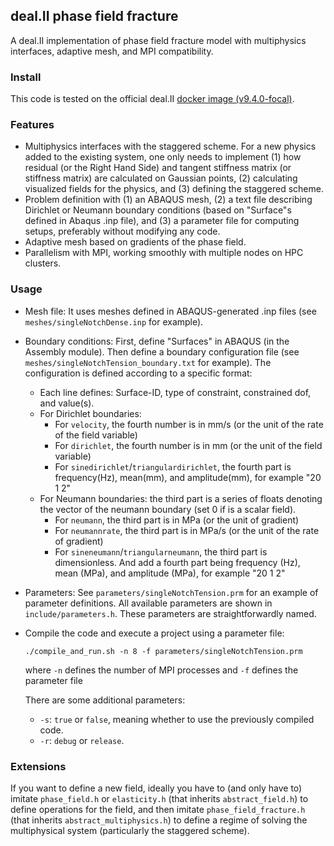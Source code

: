 ## deal.II phase field fracture

A deal.II implementation of phase field fracture model with multiphysics interfaces, adaptive mesh, and MPI compatibility. 

### Install

This code is tested on the official deal.II [docker image (v9.4.0-focal)](https://hub.docker.com/r/dealii/dealii/tags).

### Features

* Multiphysics interfaces with the staggered scheme. For a new physics added to the existing system, one only needs to implement (1) how residual (or the Right Hand Side) and tangent stiffness matrix (or stiffness matrix) are calculated on Gaussian points, (2) calculating visualized fields for the physics, and (3) defining the staggered scheme.
* Problem definition with (1) an ABAQUS mesh, (2) a text file describing Dirichlet or Neumann boundary conditions (based on "Surface"s defined in Abaqus .inp file), and (3) a parameter file for computing setups, preferably without modifying any code.
* Adaptive mesh based on gradients of the phase field. 
* Parallelism with MPI, working smoothly with multiple nodes on HPC clusters. 

### Usage

* Mesh file: It uses meshes defined in ABAQUS-generated .inp files (see `meshes/singleNotchDense.inp` for example).
* Boundary conditions: First, define "Surfaces" in ABAQUS (in the Assembly module). Then define a boundary configuration file (see `meshes/singleNotchTension_boundary.txt` for example). The configuration is defined according to a specific format:

	* Each line defines: Surface-ID, type of constraint, constrained dof, and value(s).
	* For Dirichlet boundaries:
	  * For `velocity`, the fourth number is in mm/s (or the unit of the rate of the field variable)
	  * For `dirichlet`, the fourth number is in mm (or the unit of the field variable)
	  * For `sinedirichlet`/`triangulardirichlet`, the fourth part is frequency(Hz), mean(mm), and amplitude(mm), for example "20 1 2"
	* For Neumann boundaries: the third part is a series of floats denoting the vector of the neumann boundary (set 0 if is a scalar field).
	  * For `neumann`, the third part is in MPa (or the unit of gradient)
	  * For `neumannrate`, the third part is in MPa/s (or the unit of the rate of gradient)
	  * For `sineneumann`/`triangularneumann`, the third part is dimensionless. And add a fourth part being frequency (Hz), mean (MPa), and amplitude (MPa), for example "20 1 2"
* Parameters: See `parameters/singleNotchTension.prm` for an example of parameter definitions. All available parameters are shown in `include/parameters.h`. These parameters are straightforwardly named.

* Compile the code and execute a project using a parameter file:

  ```shell
  ./compile_and_run.sh -n 8 -f parameters/singleNotchTension.prm
  ```

  where  `-n` defines the number of MPI processes and  `-f` defines the parameter file

  There are some additional parameters:

  *  `-s`:  `true` or  `false`, meaning whether to use the previously compiled code.
  *  `-r`:  `debug` or  `release`. 

### Extensions

If you want to define a new field, ideally you have to (and only have to) imitate  `phase_field.h` or  `elasticity.h` (that inherits  `abstract_field.h`) to define operations for the field, and then imitate  `phase_field_fracture.h` (that inherits `abstract_multiphysics.h`) to define a regime of solving the multiphysical system (particularly the staggered scheme). 

  
